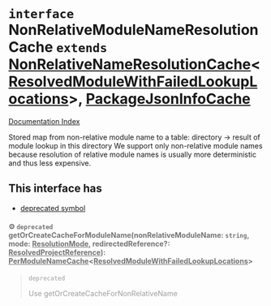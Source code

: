 # `interface` NonRelativeModuleNameResolutionCache `extends` [NonRelativeNameResolutionCache](../interface.NonRelativeNameResolutionCache/README.md)\<[ResolvedModuleWithFailedLookupLocations](../interface.ResolvedModuleWithFailedLookupLocations/README.md)>, [PackageJsonInfoCache](../interface.PackageJsonInfoCache/README.md)

[Documentation Index](../README.md)

Stored map from non-relative module name to a table: directory -> result of module lookup in this directory
We support only non-relative module names because resolution of relative module names is usually more deterministic and thus less expensive.

## This interface has

- [deprecated symbol](#-deprecated-getorcreatecacheformodulenamenonrelativemodulename-string-mode-resolutionmode-redirectedreference-resolvedprojectreference-permodulenamecacheresolvedmodulewithfailedlookuplocations)


<div style="opacity:0.6">

#### ⚙ `deprecated` getOrCreateCacheForModuleName(nonRelativeModuleName: `string`, mode: [ResolutionMode](../type.ResolutionMode/README.md), redirectedReference?: [ResolvedProjectReference](../interface.ResolvedProjectReference/README.md)): [PerModuleNameCache](../interface.PerNonRelativeNameCache/README.md)\<[ResolvedModuleWithFailedLookupLocations](../interface.ResolvedModuleWithFailedLookupLocations/README.md)>

> `deprecated`
> 
> Use getOrCreateCacheForNonRelativeName



</div>

